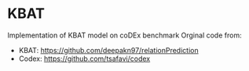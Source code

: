 # KBAT
Implementation of KBAT model on coDEx benchmark
Orginal code from: 
- KBAT: https://github.com/deepakn97/relationPrediction
- Codex: https://github.com/tsafavi/codex
